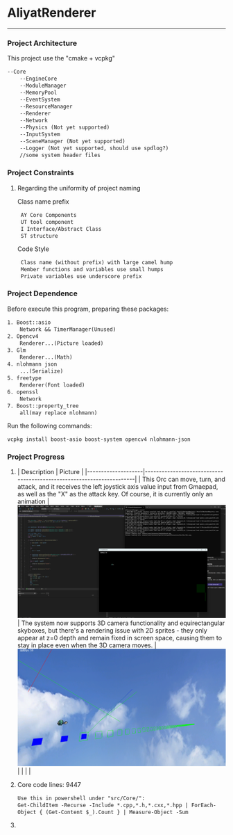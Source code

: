 # AliyatRenderer
---
### Project Architecture
This project use the "cmake + vcpkg"

	--Core
		--EngineCore
		--ModuleManager
		--MemoryPool
		--EventSystem
		--ResourceManager
		--Renderer
		--Network
		--Physics (Not yet supported)
		--InputSystem
		--SceneManager (Not yet supported)
		--Logger (Not yet supported, should use spdlog?)
		//some system header files
### Project Constraints
1. Regarding the uniformity of project naming
 
	Class name prefix

		AY Core Components
		UT tool component
		I Interface/Abstract Class
		ST structure

    Code Style

		Class name (without prefix) with large camel hump
		Member functions and variables use small humps
		Private variables use underscore prefix
### Project Dependence
Before execute this program, preparing these packages:

	1. Boost::asio
		Network && TimerManager(Unused)
	2. Opencv4
		Renderer...(Picture loaded)
	3. Glm
		Renderer...(Math)
	4. nlohmann json
		...(Serialize)
	5. freetype
		Renderer(Font loaded)
	6. openssl
		Network
	7. Boost::property_tree
		all(may replace nlohmann)

Run the following commands:

	vcpkg install boost-asio boost-system opencv4 nlohmann-json
### Project Progress
1. | Description               | Picture                                                                 |
|--------------------|----------------------------------------------------------------------|
| This Orc can move, turn, and attack, and it receives the left joystick axis value input from Gmaepad, as well as the "X" as the attack key. Of course, it is currently only an animation
        | ![pic](assets/core/.projectProgress/orc_controlled_by_gamepad.png)
		| The system now supports 3D camera functionality and equirectangular skyboxes, but there's a rendering issue with 2D sprites - they only appear at z=0 depth and remain fixed in screen space, causing them to stay in place even when the 3D camera moves.
		| ![pic](assets/core/.projectProgress/2D_orc&3D_Skybox.png)
		|
		|
		|
		|

	
2. Core code lines: 9447
	
	   Use this in powershell under "src/Core/":
	   Get-ChildItem -Recurse -Include *.cpp,*.h,*.cxx,*.hpp | ForEach-Object { (Get-Content $_).Count } | Measure-Object -Sum
3. 